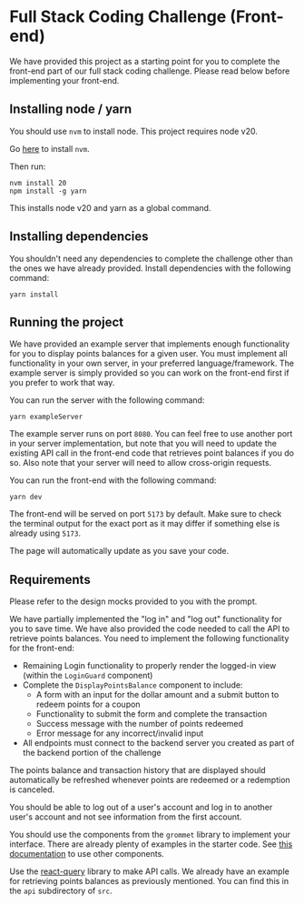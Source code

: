 # Full Stack Coding Challenge (Front-end)

We have provided this project as a starting point for you to complete the front-end part of our full stack coding challenge. Please read below before implementing your front-end.

## Installing node / yarn

You should use `nvm` to install node. This project requires node v20.

Go [here](https://github.com/nvm-sh/nvm/blob/master/README.md#installing-and-updating) to install `nvm`.

Then run:

```
nvm install 20
npm install -g yarn
```

This installs node v20 and yarn as a global command.

## Installing dependencies

You shouldn't need any dependencies to complete the challenge other than the ones we have already provided. Install dependencies with the following command:

```
yarn install
```

## Running the project

We have provided an example server that implements enough functionality for you to display points balances for a given user. You must implement all functionality in your own server, in your preferred language/framework. The example server is simply provided so you can work on the front-end first if you prefer to work that way.

You can run the server with the following command:

```
yarn exampleServer
```

The example server runs on port `8080`. You can feel free to use another port in your server implementation, but note that you will need to update the existing API call in the front-end code that retrieves point balances if you do so. Also note that your server will need to allow cross-origin requests.

You can run the front-end with the following command:

```
yarn dev
```

The front-end will be served on port `5173` by default. Make sure to check the terminal output for the exact port as it may differ if something else is already using `5173`.

The page will automatically update as you save your code.

## Requirements

Please refer to the design mocks provided to you with the prompt.

We have partially implemented the "log in" and "log out" functionality for you to save time. We have also provided the code needed to call the API to retrieve points balances. You need to implement the following functionality for the front-end:

- Remaining Login functionality to properly render the logged-in view (within the `LoginGuard` component)
- Complete the `DisplayPointsBalance` component to include:
  - A form with an input for the dollar amount and a submit button to redeem points for a coupon
  - Functionality to submit the form and complete the transaction
  - Success message with the number of points redeemed
  - Error message for any incorrect/invalid input
- All endpoints must connect to the backend server you created as part of the backend portion of the challenge

The points balance and transaction history that are displayed should automatically be refreshed whenever points are redeemed or a redemption is canceled.

You should be able to log out of a user's account and log in to another user's account and not see information from the first account.

You should use the components from the `grommet` library to implement your interface. There are already plenty of examples in the starter code. See [this documentation](https://v2.grommet.io/components) to use other components.

Use the [react-query](https://tanstack.com/query/latest/docs/react/overview) library to make API calls. We already have an example for retrieving points balances as previously mentioned. You can find this in the `api` subdirectory of `src`.
